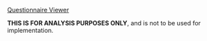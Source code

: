  [Questionnaire Viewer](https://project-wildfyre.github.io/questionnaire-viewer/?q=https://nw-gmsa.github.io/LTW/Questionnaire-GenomicOrderPanel.json)
 
**THIS IS FOR ANALYSIS PURPOSES ONLY**, and is not to be used for implementation.
